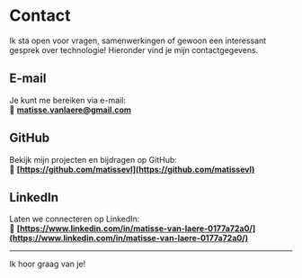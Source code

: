 # Contact

Ik sta open voor vragen, samenwerkingen of gewoon een interessant gesprek over technologie! Hieronder vind je mijn contactgegevens.

## E-mail

Je kunt me bereiken via e-mail:  
📧 **[matisse.vanlaere@gmail.com](mailto:matisse.vanlaere@gmail.com)**

## GitHub

Bekijk mijn projecten en bijdragen op GitHub:  
🔗 **[https://github.com/matissevl](https://github.com/matissevl)**

## LinkedIn

Laten we connecteren op LinkedIn:  
🔗 **[https://www.linkedin.com/in/matisse-van-laere-0177a72a0/](https://www.linkedin.com/in/matisse-van-laere-0177a72a0/)**

---

Ik hoor graag van je!
